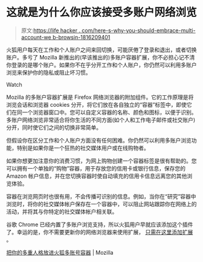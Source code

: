 # 这就是为什么你应该接受多账户网络浏览

> 原文:[https://life hacker . com/here-s-why-you-should-embrace-multi-account-we b-browsin-1816209401](https://lifehacker.com/here-s-why-you-should-embrace-multi-account-web-browsin-1816209401)

火狐用户每天在工作和个人账户之间来回切换，可能厌倦了登录和退出，或者切换账户。多亏了 Mozilla 新推出的(早该推出的)多账户容器扩展，你不必担心记不清你登录的是哪个账户。如果你不在乎分开工作和个人账户，你仍然可以利用多账户浏览来保护你的隐私或阻止坏习惯。

Watch

Mozilla 的多账户容器扩展是 Firefox 网络浏览器的附加组件。它的工作原理是将浏览会话和浏览器 cookies 分开，将它们放在各自独立的“容器”标签中，即使它们在同一个浏览器窗口中。您可以自定义容器的名称、颜色和图标，以便于识别。多账户网络浏览非常适合将你生活的不同方面(如个人和工作电子邮件或社交账户)分开，同时使它们之间的切换非常简单。

但假设你在区分工作和个人账户方面没有任何困难。你仍然可以利用多账户浏览功能，特别是如果你是一个狂热的社交媒体用户或在线购物者。

如果你想更加注意你的消费习惯，为网上购物创建一个容器标签是很有帮助的。您可以拥有一个单独的“购物”容器，用于存放您的信用卡或银行信息，保存您的 Amazon 帐户信息，并在您切换容器时使自动填充的信用卡信息远离您的其他浏览体验。

容器在浏览网页时也很有用，不会传播可识别的信息。例如，当你在“研究”容器中浏览时，将你的社交媒体帐户保存在一个容器中，可以阻止网站跟踪你在网络上的活动，并将其与你特定的社交媒体帐户相关联。

谷歌 Chrome 已经内置了多账户浏览支持，所以火狐用户早就应该添加这个插件了。幸运的是，你不需要更新你的网络浏览器来使用扩展， [只需在这里添加扩展](https://addons.mozilla.org/en-US/firefox/addon/multi-account-containers/?utm_source=blog.mozilla.org&utm_campaign=firefox_frontier&utm_medium=referral) 。

[把你的多重人格放进火狐多账号容器](https://blog.mozilla.org/firefox/introducing-firefox-multi-account-containers/) | Mozilla